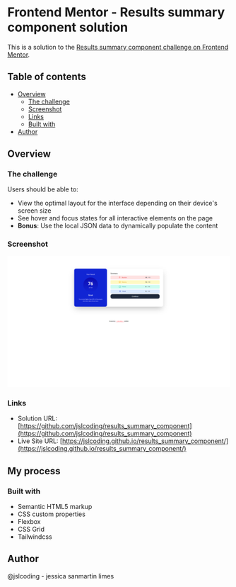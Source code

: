 # Frontend Mentor - Results summary component solution
This is a solution to the [Results summary component challenge on Frontend Mentor](https://www.frontendmentor.io/challenges/results-summary-component-CE_K6s0maV). 

## Table of contents
- [Overview](#overview)
  - [The challenge](#the-challenge)
  - [Screenshot](#screenshot)
  - [Links](#links)
  - [Built with](#built-with)
- [Author](#author)

## Overview

### The challenge
Users should be able to:
- View the optimal layout for the interface depending on their device's screen size
- See hover and focus states for all interactive elements on the page
- **Bonus**: Use the local JSON data to dynamically populate the content

### Screenshot
![](./images/screenshot.png)

### Links
- Solution URL: [https://github.com/jslcoding/results_summary_component](https://github.com/jslcoding/results_summary_component)
- Live Site URL: [https://jslcoding.github.io/results_summary_component/](https://jslcoding.github.io/results_summary_component/)

## My process

### Built with
- Semantic HTML5 markup
- CSS custom properties
- Flexbox
- CSS Grid
- Tailwindcss

## Author
@jslcoding - jessica sanmartin limes
